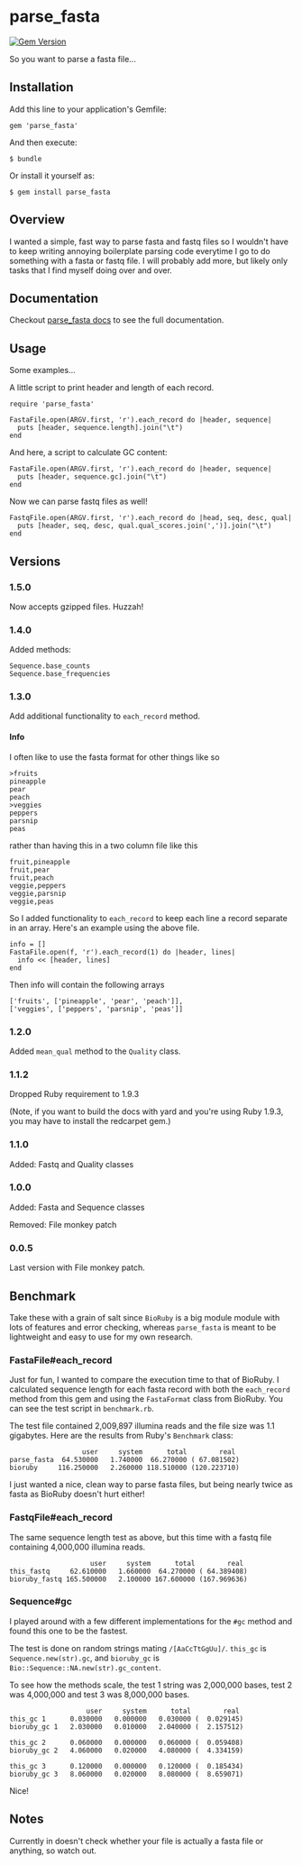 # parse_fasta #

[![Gem Version](https://badge.fury.io/rb/parse_fasta.svg)](http://badge.fury.io/rb/parse_fasta)

So you want to parse a fasta file...

## Installation ##

Add this line to your application's Gemfile:

    gem 'parse_fasta'

And then execute:

    $ bundle

Or install it yourself as:

    $ gem install parse_fasta

## Overview ##

I wanted a simple, fast way to parse fasta and fastq files so I
wouldn't have to keep writing annoying boilerplate parsing code
everytime I go to do something with a fasta or fastq file. I will
probably add more, but likely only tasks that I find myself doing over
and over.

## Documentation ##

Checkout
[parse_fasta docs](http://rubydoc.info/gems/parse_fasta/1.5.0/frames)
to see the full documentation.

## Usage ##

Some examples...

A little script to print header and length of each record.

	require 'parse_fasta'

	FastaFile.open(ARGV.first, 'r').each_record do |header, sequence|
	  puts [header, sequence.length].join("\t")
	end

And here, a script to calculate GC content:

	FastaFile.open(ARGV.first, 'r').each_record do |header, sequence|
	  puts [header, sequence.gc].join("\t")
	end

Now we can parse fastq files as well!

	FastqFile.open(ARGV.first, 'r').each_record do |head, seq, desc, qual|
	  puts [header, seq, desc, qual.qual_scores.join(',')].join("\t")
	end

## Versions ##

### 1.5.0 ###

Now accepts gzipped files. Huzzah!

### 1.4.0 ###

Added methods:

    Sequence.base_counts
	Sequence.base_frequencies

### 1.3.0 ###

Add additional functionality to `each_record` method.

#### Info ####

I often like to use the fasta format for other things like so

	>fruits
	pineapple
	pear
	peach
	>veggies
	peppers
	parsnip
	peas

rather than having this in a two column file like this

	fruit,pineapple
	fruit,pear
	fruit,peach
	veggie,peppers
	veggie,parsnip
	veggie,peas

So I added functionality to `each_record` to keep each line a record
separate in an array. Here's an example using the above file.

    info = []
	FastaFile.open(f, 'r').each_record(1) do |header, lines|
	  info << [header, lines]
	end

Then info will contain the following arrays

	['fruits', ['pineapple', 'pear', 'peach']],
	['veggies', ['peppers', 'parsnip', 'peas']]

### 1.2.0 ###

Added `mean_qual` method to the `Quality` class.

### 1.1.2 ###

Dropped Ruby requirement to 1.9.3

(Note, if you want to build the docs with yard and you're using
Ruby 1.9.3, you may have to install the redcarpet gem.)

### 1.1.0 ###

Added: Fastq and Quality classes

### 1.0.0 ###

Added: Fasta and Sequence classes

Removed: File monkey patch

### 0.0.5 ###

Last version with File monkey patch.

## Benchmark ##

Take these with a grain of salt since `BioRuby` is a big module
module with lots of features and error checking, whereas `parse_fasta`
is meant to be lightweight and easy to use for my own research.

### FastaFile#each_record ###

Just for fun, I wanted to compare the execution time to that of
BioRuby. I calculated sequence length for each fasta record with both
the `each_record` method from this gem and using the `FastaFormat`
class from BioRuby. You can see the test script in `benchmark.rb`.

The test file contained 2,009,897 illumina reads and the file size
was 1.1 gigabytes. Here are the results from Ruby's `Benchmark` class:

                      user     system      total        real
    parse_fasta  64.530000   1.740000  66.270000 ( 67.081502)
    bioruby     116.250000   2.260000 118.510000 (120.223710)

I just wanted a nice, clean way to parse fasta files, but being nearly
twice as fasta as BioRuby doesn't hurt either!

### FastqFile#each_record ###

The same sequence length test as above, but this time with a fastq
file containing 4,000,000 illumina reads.

                        user     system      total        real
    this_fastq     62.610000   1.660000  64.270000 ( 64.389408)
    bioruby_fastq 165.500000   2.100000 167.600000 (167.969636)

### Sequence#gc ###

I played around with a few different implementations for the `#gc`
method and found this one to be the fastest.

The test is done on random strings mating `/[AaCcTtGgUu]/`. `this_gc`
is `Sequence.new(str).gc`, and `bioruby_gc` is
`Bio::Sequence::NA.new(str).gc_content`.

To see how the methods scale, the test 1 string was 2,000,000 bases,
test 2 was 4,000,000 and test 3 was 8,000,000 bases.

                       user     system      total        real
    this_gc 1      0.030000   0.000000   0.030000 (  0.029145)
    bioruby_gc 1   2.030000   0.010000   2.040000 (  2.157512)

	this_gc 2      0.060000   0.000000   0.060000 (  0.059408)
    bioruby_gc 2   4.060000   0.020000   4.080000 (  4.334159)

	this_gc 3      0.120000   0.000000   0.120000 (  0.185434)
    bioruby_gc 3   8.060000   0.020000   8.080000 (  8.659071)

Nice!

## Notes ##

Currently in doesn't check whether your file is actually a fasta file
or anything, so watch out.

